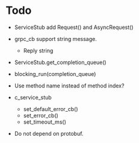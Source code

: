 # Todo

* ServiceStub add Request() and AsyncRequest()
* grpc_cb support string message.
	+ Reply string

* ServiceStub.get_completion_queue()
* blocking_run(completion_queue)

* Use method name instead of method index?

* c_service_stub
	+ set_default_error_cb()
	+ set_error_cb()
	+ set_timeout_ms()
	
* Do not depend on protobuf.
